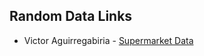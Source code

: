 ## Random Data Links

- Victor Aguirregabiria - [Supermarket Data](http://individual.utoronto.ca/vaguirre/data/data.html) 

